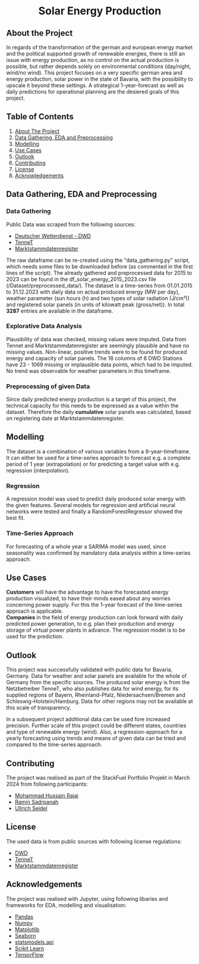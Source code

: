 # <p align="center">Solar Energy Production</p>

## About the Project <a name="about"></a>  

In regards of the transformation of the german and european energy market and the political supported growth of renewable energies, there is still an issue with energy production, as no control on the actual production is possible, but rather depends solely on environmental conditions (day/night, wind/no wind).
This project focuses on a very specific german area and energy production, solar power in the state of Bavaria, with the possibility to upscale it beyond these settings.
A strategical 1-year-forecast as well as daily predictions for operational planning are the desiered goals of this project.

## Table of Contents
1. [About The Project](#about)
2. [Data Gathering, EDA and Preprocessing](#eda)
3. [Modelling](#modelling)
4. [Use Cases](#use-cases)
5. [Outlook](#outlook)
6. [Contributing](#contributing)
7. [License](#license)
8. [Acknowledgements](#acknowledgements)

## Data Gathering, EDA and Preprocessing <a name="eda"></a> 

### Data Gathering
Public Data was scraped from the following sources:
- [Deutscher Wetterdienst - DWD](https://opendata.dwd.de/)
- [TenneT](https://netztransparenz.tennet.eu/de/strommarkt/transparenz/transparenz-deutschland/netzkennzahlen/)
- [Marktstammdatenregister](https://www.marktstammdatenregister.de/MaStR/Einheit/Einheiten/OeffentlicheEinheitenuebersicht)

The raw dataframe can be re-created using the "data_gathering.py" script, which needs some files to be downloaded before (as commented in the first lines of the script). The already gathered and preprocessed data for 2015 to 2023 can be found in the df_solar_energy_2015_2023.csv file (/Dataset/preprocessed_data/). 
The dataset is a time-series from 01.01.2015 to 31.12.2023 with daily data on actual produced energy (MW per day), weather parameter (sun hours (h) and two types of solar radiation (J/cm²)) and registered solar panels (in units of kilowatt peak (gross/net)).
In total **3287** entries are available in the dataframe.

### Explorative Data Analysis

Plausibility of data was checked, missing values were imputed. Data from Tennet and Marktstammdatenregister are seemingly plausible and have no missing values. Non-linear, positive trends were to be found for produced energy and capacity of solar panels. The 18 columns of 6 DWD Stations have 23 - 1069 missing or implausible data points, which had to be imputed. No trend was observable for weather parameters in this timeframe.

### Preprocessing of given Data

Since daily predicted energy production is a target of this project, the technical capacity for this needs to be expressed as a value within the dataset. Therefore the daily **cumulative** solar panels was calculated, based on registering date at Marktstammdatenregister.  

## Modelling <a name="modelling"></a>
The dataset is a combination of various variables from a 9-year-timeframe. It can either be used for a time-series approach to forecast e.g. a complete period of 1 year (extrapolation) or for predicting a target value with e.g. regression (interpolation).

### Regression

A regression model was used to predict daily produced solar energy with the given features. Several models for regression and artificial neural networks were tested and finally a RandomForestRegressor showed the best fit.

### Time-Series Approach

For forecasting of a whole year a SARIMA model was used, since seasonality was confirmed by mandatory data analysis within a time-series approach.

## Use Cases <a name="use-cases"></a> 

**Customers** will have the advantage to have the forecasted energy production visualized, to have their minds eased about any worries concerning power supply. For this the 1-year forecast of the time-series approach is applicable.<br>
**Companies** in the field of energy production can look forward with daily predicted power generation, to e.g. plan their production and energy storage of virtual power plants in advance. The regression model is to be used for the prediction.

## Outlook <a name="outlook"></a> 

This project was successfully validated with public data for Bavaria, Germany. Data for weather and solar panels are available for the whole of Germany from the specific sources. The produced solar energy is from the Netzbetreiber TenneT, who also publishes data for wind energy, for its supplied regions of Bayern, Rheinland-Pfalz, Niedersachsen/Bremen and Schleswig-Holstein/Hamburg. Data for other regions may not be available at this scale of transparency.

In a subsequent project additional data can be used fore increased precision. Further scale of this project could be different states, countries and type of renewable energy (wind). Also, a regression-approach for a yearly forecasting using trends and means of given data can be tried and compared to the time-series approach.


## Contributing <a name="contributing"></a> 

The project was realised as part of the StackFuel Portfolio Projekt in March 2024 from following participants:
- [Mohammad Hussain Rajai](https://github.com/mhrajai)
- [Ramin Sadrpanah](https://github.com/raminsdp)
- [Ullrich Seidel](https://github.com/ullrich-seidel)

## License <a name="license"></a> 

The used data is from public sources with following license regulations:
- [DWD](https://www.dwd.de/DE/service/copyright/copyright_node.html)
- [TenneT](https://netztransparenz.tennet.eu/de/strommarkt/transparenz/)
- [Marktstammdatenregister](https://www.marktstammdatenregister.de/MaStR/Startseite/Impressum)

## Acknowledgements <a name="acknowledgements"></a> 

The project was realised with Jupyter, using following libaries and frameworks for EDA, modelling and visualisation:

- [Pandas](https://pandas.pydata.org/)
- [Numpy](https://numpy.org/)
- [Matplotlib](https://matplotlib.org/3.5.3/api/_as_gen/matplotlib.pyplot.html)
- [Seaborn](https://seaborn.pydata.org/)
- [statsmodels.api](https://www.statsmodels.org/stable/index.html)
- [Scikit Learn](https://scikit-learn.org/)
- [TensorFlow](https://www.tensorflow.org/)

